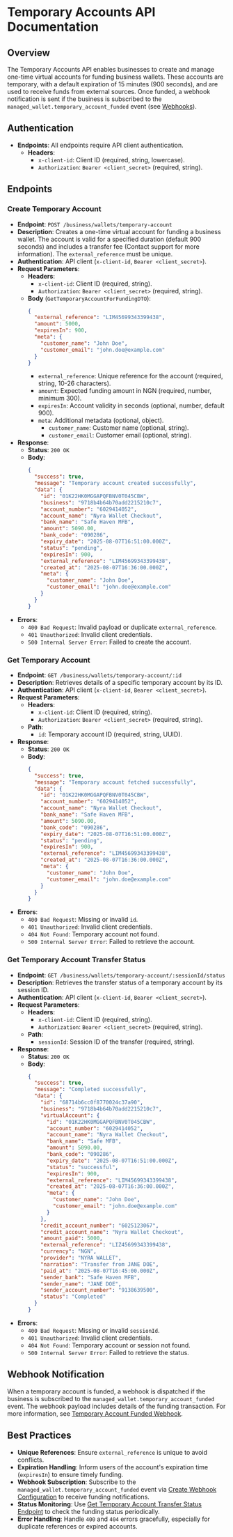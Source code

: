 # Temporary Accounts API Documentation

## Overview
The Temporary Accounts API enables businesses to create and manage one-time virtual accounts for funding business wallets. These accounts are temporary, with a default expiration of 15 minutes (900 seconds), and are used to receive funds from external sources. Once funded, a webhook notification is sent if the business is subscribed to the `managed_wallet.temporary_account_funded` event (see [Webhooks](./webhooks.markdown#WebhookEvents)).

## Authentication
- **Endpoints**: All endpoints require API client authentication.
  - **Headers**:
    - `x-client-id`: Client ID (required, string, lowercase).
    - `Authorization`: `Bearer <client_secret>` (required, string).

## Endpoints

### Create Temporary Account
- **Endpoint**: `POST /business/wallets/temporary-account`
- **Description**: Creates a one-time virtual account for funding a business wallet. The account is valid for a specified duration (default 900 seconds) and includes a transfer fee (Contact support for more information). The `external_reference` must be unique.
- **Authentication**: API client (`x-client-id`, `Bearer <client_secret>`).
- **Request Parameters**:
  - **Headers**:
    - `x-client-id`: Client ID (required, string).
    - `Authorization`: `Bearer <client_secret>` (required, string).
  - **Body** (`GetTemporaryAccountForFundingDTO`):
    ```json
    {
      "external_reference": "LIM45699343399438",
      "amount": 5000,
      "expiresIn": 900,
      "meta": {
        "customer_name": "John Doe",
        "customer_email": "john.doe@example.com"
      }
    }
    ```
    - `external_reference`: Unique reference for the account (required, string, 10-26 characters).
    - `amount`: Expected funding amount in NGN (required, number, minimum 300).
    - `expiresIn`: Account validity in seconds (optional, number, default 900).
    - `meta`: Additional metadata (optional, object).
      - `customer_name`: Customer name (optional, string).
      - `customer_email`: Customer email (optional, string).
- **Response**:
  - **Status**: `200 OK`
  - **Body**:
    ```json
    {
      "success": true,
      "message": "Temporary account created successfully",
      "data": {
        "id": "01K22HK0MGGAPQFBNV0T045CBW",
        "business": "9718b4b64b70add2215210c7",
        "account_number": "6029414052",
        "account_name": "Nyra Wallet Checkout",
        "bank_name": "Safe Haven MFB",
        "amount": 5090.00,
        "bank_code": "090286",
        "expiry_date": "2025-08-07T16:51:00.000Z",
        "status": "pending",
        "expiresIn": 900,
        "external_reference": "LIM45699343399438",
        "created_at": "2025-08-07T16:36:00.000Z",
        "meta": {
          "customer_name": "John Doe",
          "customer_email": "john.doe@example.com"
        }
      }
    }
    ```
- **Errors**:
  - `400 Bad Request`: Invalid payload or duplicate `external_reference`.
  - `401 Unauthorized`: Invalid client credentials.
  - `500 Internal Server Error`: Failed to create the account.

### Get Temporary Account
- **Endpoint**: `GET /business/wallets/temporary-account/:id`
- **Description**: Retrieves details of a specific temporary account by its ID.
- **Authentication**: API client (`x-client-id`, `Bearer <client_secret>`).
- **Request Parameters**:
  - **Headers**:
    - `x-client-id`: Client ID (required, string).
    - `Authorization`: `Bearer <client_secret>` (required, string).
  - **Path**:
    - `id`: Temporary account ID (required, string, UUID).
- **Response**:
  - **Status**: `200 OK`
  - **Body**:
    ```json
    {
      "success": true,
      "message": "Temporary account fetched successfully",
      "data": {
        "id": "01K22HK0MGGAPQFBNV0T045CBW",
        "account_number": "6029414052",
        "account_name": "Nyra Wallet Checkout",
        "bank_name": "Safe Haven MFB",
        "amount": 5090.00,
        "bank_code": "090286",
        "expiry_date": "2025-08-07T16:51:00.000Z",
        "status": "pending",
        "expiresIn": 900,
        "external_reference": "LIM45699343399438",
        "created_at": "2025-08-07T16:36:00.000Z",
        "meta": {
          "customer_name": "John Doe",
          "customer_email": "john.doe@example.com"
        }
      }
    }
    ```
- **Errors**:
  - `400 Bad Request`: Missing or invalid `id`.
  - `401 Unauthorized`: Invalid client credentials.
  - `404 Not Found`: Temporary account not found.
  - `500 Internal Server Error`: Failed to retrieve the account.

### Get Temporary Account Transfer Status
- **Endpoint**: `GET /business/wallets/temporary-account/:sessionId/status`
- **Description**: Retrieves the transfer status of a temporary account by its session ID.
- **Authentication**: API client (`x-client-id`, `Bearer <client_secret>`).
- **Request Parameters**:
  - **Headers**:
    - `x-client-id`: Client ID (required, string).
    - `Authorization`: `Bearer <client_secret>` (required, string).
  - **Path**:
    - `sessionId`: Session ID of the transfer (required, string).
- **Response**:
  - **Status**: `200 OK`
  - **Body**:
    ```json
    {
      "success": true,
      "message": "Completed successfully",
      "data": {
        "id": "68714b6cc0f8770024c37a90",
        "business": "9718b4b64b70add2215210c7",
        "virtualAccount": {
          "id": "01K22HK0MGGAPQFBNV0T045CBW",
          "account_number": "6029414052",
          "account_name": "Nyra Wallet Checkout",
          "bank_name": "Safe MFB",
          "amount": 5090.00,
          "bank_code": "090286",
          "expiry_date": "2025-08-07T16:51:00.000Z",
          "status": "successful",
          "expiresIn": 900,
          "external_reference": "LIM45699343399438",
          "created_at": "2025-08-07T16:36:00.000Z",
          "meta": {
            "customer_name": "John Doe",
            "customer_email": "john.doe@example.com"
          }
        },
        "credit_account_number": "6025123067",
        "credit_account_name": "Nyra Wallet Checkout",
        "amount_paid": 5000,
        "external_reference": "LIZ45699343399438",
        "currency": "NGN",
        "provider": "NYRA WALLET",
        "narration": "Transfer from JANE DOE",
        "paid_at": "2025-08-07T16:45:00.000Z",
        "sender_bank": "Safe Haven MFB",
        "sender_name": "JANE DOE",
        "sender_account_number": "9138639500",
        "status": "Completed"
      }
    }
    ```
- **Errors**:
  - `400 Bad Request`: Missing or invalid `sessionId`.
  - `401 Unauthorized`: Invalid client credentials.
  - `404 Not Found`: Temporary account or session not found.
  - `500 Internal Server Error`: Failed to retrieve the status.

## Webhook Notification
When a temporary account is funded, a webhook is dispatched if the business is subscribed to the `managed_wallet.temporary_account_funded` event. The webhook payload includes details of the funding transaction. For more information, see [Temporary Account Funded Webhook](./webhooks.markdown#webhook-events).


## Best Practices
- **Unique References**: Ensure `external_reference` is unique to avoid conflicts.
- **Expiration Handling**: Inform users of the account's expiration time (`expiresIn`) to ensure timely funding.
- **Webhook Subscription**: Subscribe to the `managed_wallet.temporary_account_funded` event via [Create Webhook Configuration](./webhooks.markdown#CreateWebhookConfiguration) to receive funding notifications.
- **Status Monitoring**: Use [Get Temporary Account Transfer Status Endpoint](#get-temporary-account-transfer-status) to check the funding status periodically.
- **Error Handling**: Handle `400` and `404` errors gracefully, especially for duplicate references or expired accounts.